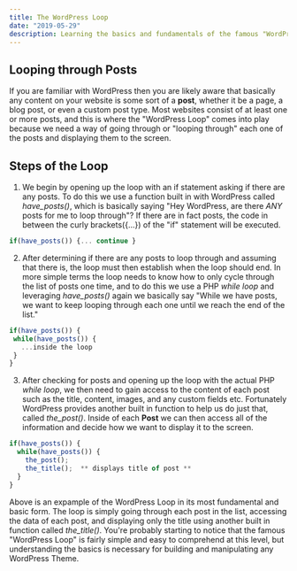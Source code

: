 ```yaml
---
title: The WordPress Loop
date: "2019-05-29"
description: Learning the basics and fundamentals of the famous "WordPress Loop".
---
```


## Looping through **Posts**

If you are familiar with WordPress then you are likely aware that basically any content on your website is some sort of a **post**, whether it be a page, a blog post, or even a custom post type. Most websites consist of at least one or more posts, and this is where the "WordPress Loop" comes into play because we need a way of going through or "looping through" each one of the posts and displaying them to the screen.

## Steps of the Loop

1. We begin by opening up the loop with an if statement asking if there are any posts. To do this we use a function built in with WordPress called _have_posts()_, which is basically saying "Hey WordPress, are there _ANY_ posts for me to loop through"? If there are in fact posts, the code in between the curly brackets({...}) of the "if" statement will be executed.

```jsx
if(have_posts()) {... continue }
```

2. After determining if there are any posts to loop through and assuming that there is, the loop must then establish when the loop should end. In more simple terms the loop needs to know how to only cycle through the list of posts one time, and to do this we use a PHP _while loop_ and leveraging _have_posts()_ again we basically say "While we have posts, we want to keep looping through each one until we reach the end of the list."

```jsx
if(have_posts()) {
 while(have_posts()) {
   ...inside the loop
 }
}
```

3. After checking for posts and opening up the loop with the actual PHP _while loop_, we then need to gain access to the content of each post such as the title, content, images, and any custom fields etc. Fortunately WordPress provides another built in function to help us do just that, called _the_post()_. Inside of each **Post** we can then access all of the information and decide how we want to display it to the screen.

```js
if(have_posts()) {
  while(have_posts()) {
    the_post();
    the_title();  ** displays title of post **
  }
}
```

Above is an expample of the WordPress Loop in its most fundamental and basic form. The loop is simply going through each post in the list, accessing the data of each post, and displaying only the title using another built in function called _the_title()_. You're probably starting to notice that the famous "WordPress Loop" is fairly simple and easy to comprehend at this level, but understanding the basics is necessary for building and manipulating any WordPress Theme.
